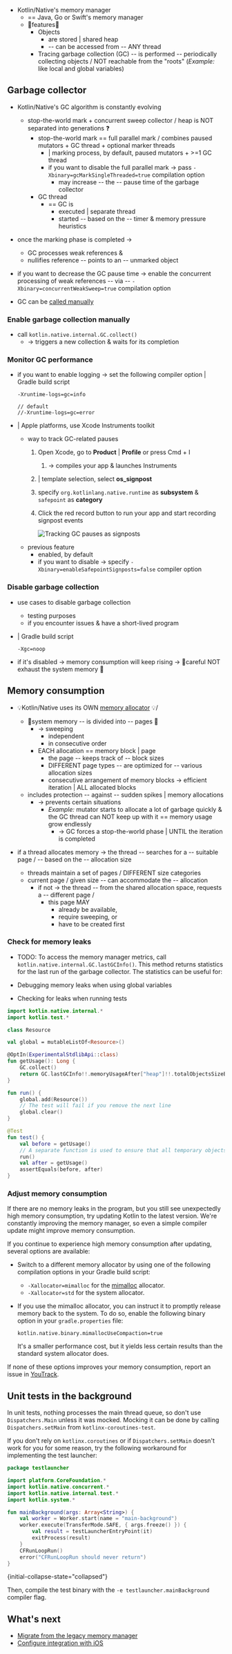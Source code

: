[//]: # (title: Kotlin/Native memory management)


* Kotlin/Native's memory manager
  * == Java, Go or Swift's memory manager
  * 👀features👀
    * Objects
      * are stored | shared heap
      * -- can be accessed from -- ANY thread
    * Tracing garbage collection (GC) -- is performed -- periodically collecting objects / NOT reachable from the "roots" (_Example:_
      like local and global variables)

## Garbage collector

* Kotlin/Native's GC algorithm is constantly evolving
  * stop-the-world mark + concurrent sweep collector / heap is NOT separated into generations ❓
    * stop-the-world mark == full parallel mark / combines paused mutators + GC thread + optional marker threads
      * | marking process, by default, paused mutators + >=1 GC thread
      * if you want to disable the full parallel mark -> pass `-Xbinary=gcMarkSingleThreaded=true` compilation option
        * may increase -- the -- pause time of the garbage collector
    * GC thread
      * == GC is 
        * executed | separate thread
        * started -- based on the -- timer & memory pressure heuristics  

* once the marking phase is completed -> 
  * GC processes weak references &
  * nullifies reference -- points to an -- unmarked object
* if you want to decrease the GC pause time -> enable the concurrent processing of weak references -- via -- `-Xbinary=concurrentWeakSweep=true` compilation option

* GC can be [called manually](#enable-garbage-collection-manually)

### Enable garbage collection manually

* call `kotlin.native.internal.GC.collect()`
  * -> triggers a new collection & waits for its completion

### Monitor GC performance

* if you want to enable logging -> set the following compiler option | Gradle build script

    ```none
    -Xruntime-logs=gc=info
  
    // default
    //-Xruntime-logs=gc=error
    ```

* | Apple platforms, use Xcode Instruments toolkit
  * way to track GC-related pauses
    1. Open Xcode, go to **Product** | **Profile** or press <shortcut>Cmd + I</shortcut>
       1. -> compiles your app & launches Instruments
    2. | template selection, select **os_signpost**
    3. specify `org.kotlinlang.native.runtime` as **subsystem** & `safepoint` as **category**
    4. Click the red record button to run your app and start recording signpost events

       ![Tracking GC pauses as signposts](/docs/images/multiplatform/native-gc-signposts.png)
  * previous feature
    * enabled, by default
    * if you want to disable -> specify `-Xbinary=enableSafepointSignposts=false` compiler option

### Disable garbage collection

* use cases to disable garbage collection
  * testing purposes
  * if you encounter issues & have a short-lived program
* | Gradle build script 

    ```none
    -Xgc=noop
    ```

* if it's disabled -> memory consumption will keep rising -> 👀careful NOT exhaust the system memory 👀

## Memory consumption

* 💡Kotlin/Native uses its OWN [memory allocator](https://github.com/JetBrains/kotlin/blob/master/kotlin-native/runtime/src/alloc/custom/README.md) 💡/
  * 👀system memory -- is divided into -- pages 👀
    * -> sweeping
      * independent 
      * in consecutive order
    * EACH allocation == memory block | page
      * the page -- keeps track of -- block sizes 
      * DIFFERENT page types -- are optimized for -- various allocation sizes
      * consecutive arrangement of memory blocks -> efficient iteration | ALL allocated blocks
  * includes protection -- against -- sudden spikes | memory allocations
    * -> prevents certain situations 
      * _Example:_ mutator starts to allocate a lot of garbage quickly & the GC thread can NOT keep up with it == memory usage grow endlessly
        * -> GC forces a stop-the-world phase | UNTIL the iteration is completed

* if a thread allocates memory -> the thread -- searches for a -- suitable page / -- based on the -- allocation size
  * threads maintain a set of pages / DIFFERENT size categories
  * current page / given size -- can accommodate the -- allocation
    * if not -> the thread -- from the shared allocation space, requests a -- different page /
      * this page MAY
        * already be available,
        * require sweeping, or
        * have to be created first

### Check for memory leaks

* TODO:
To access the memory manager metrics, call `kotlin.native.internal.GC.lastGCInfo()`. This method returns statistics for the last
run of the garbage collector. The statistics can be useful for:

* Debugging memory leaks when using global variables
* Checking for leaks when running tests

```kotlin
import kotlin.native.internal.*
import kotlin.test.*

class Resource

val global = mutableListOf<Resource>()

@OptIn(ExperimentalStdlibApi::class)
fun getUsage(): Long {
    GC.collect()
    return GC.lastGCInfo!!.memoryUsageAfter["heap"]!!.totalObjectsSizeBytes
}

fun run() {
    global.add(Resource())
    // The test will fail if you remove the next line
    global.clear()
}

@Test
fun test() {
    val before = getUsage()
    // A separate function is used to ensure that all temporary objects are cleared
    run()
    val after = getUsage()
    assertEquals(before, after)
}
```

### Adjust memory consumption

If there are no memory leaks in the program, but you still see unexpectedly high memory consumption,
try updating Kotlin to the latest version. We're constantly improving the memory manager, so even a simple compiler
update might improve memory consumption.

If you continue to experience high memory consumption after updating, several options are available:

* Switch to a different memory allocator by using one of the following compilation options in your Gradle build script:

  * `-Xallocator=mimalloc` for the [mimalloc](https://github.com/microsoft/mimalloc) allocator.
  * `-Xallocator=std` for the system allocator.

* If you use the mimalloc allocator, you can instruct it to promptly release memory back to the system.
  To do so, enable the following binary option in your `gradle.properties` file:

  ```none
  kotlin.native.binary.mimallocUseCompaction=true
  ```

  It's a smaller performance cost, but it yields less certain results than the standard system allocator does.

If none of these options improves your memory consumption, report an issue in [YouTrack](https://youtrack.jetbrains.com/newissue?project=kt).

## Unit tests in the background

In unit tests, nothing processes the main thread queue, so don't use `Dispatchers.Main` unless it was mocked. Mocking it can
be done by calling `Dispatchers.setMain` from `kotlinx-coroutines-test`.

If you don't rely on `kotlinx.coroutines` or if `Dispatchers.setMain` doesn't work for you for some reason, try the
following workaround for implementing the test launcher:

```kotlin
package testlauncher

import platform.CoreFoundation.*
import kotlin.native.concurrent.*
import kotlin.native.internal.test.*
import kotlin.system.*

fun mainBackground(args: Array<String>) {
    val worker = Worker.start(name = "main-background")
    worker.execute(TransferMode.SAFE, { args.freeze() }) {
        val result = testLauncherEntryPoint(it)
        exitProcess(result)
    }
    CFRunLoopRun()
    error("CFRunLoopRun should never return")
}
```
{initial-collapse-state="collapsed"}

Then, compile the test binary with the `-e testlauncher.mainBackground` compiler flag.

## What's next

* [Migrate from the legacy memory manager](native-migration-guide.md)
* [Configure integration with iOS](native-ios-integration.md)
